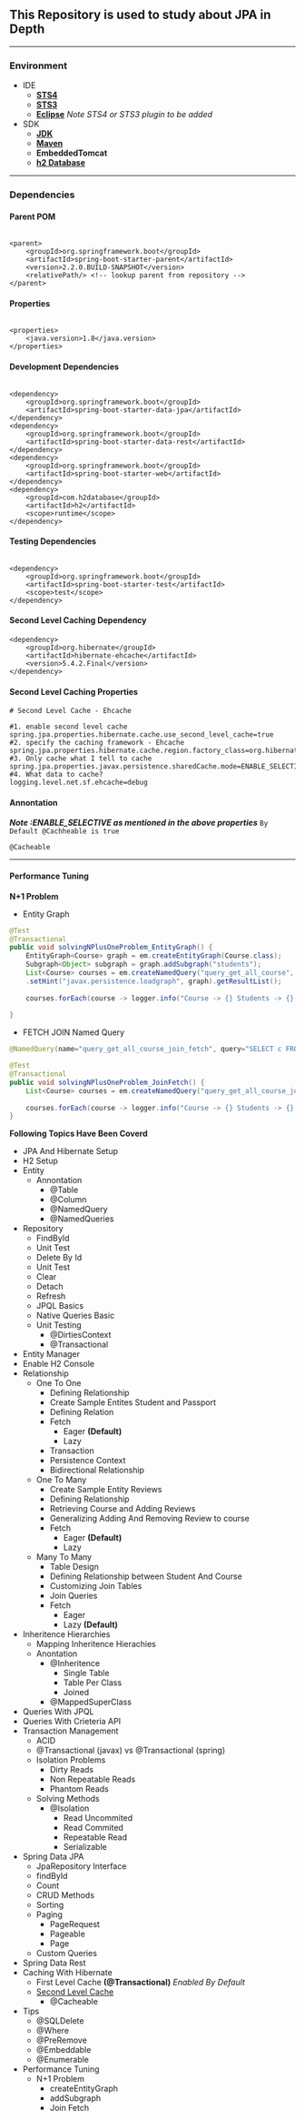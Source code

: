 ## This Repository is used to study about JPA in Depth

----------

### Environment

* IDE
  * [**STS4**](https://spring.io/tools)
  * [**STS3**](https://spring.io/tools3/sts/all)
  * [**Eclipse**](https://www.eclipse.org/downloads/packages/release/2019-03) _Note STS4 or STS3 plugin to be added_
* SDK
  * [**JDK**](https://www.oracle.com/technetwork/java/javase/downloads/jdk8-downloads-2133151.html)
  * [**Maven**](https://maven.apache.org/download.cgi)
  * **EmbeddedTomcat**
  * [**h2 Database**](http://www.h2database.com/html/tutorial.html)
  
----------

### Dependencies

#### Parent POM

```

<parent>
	<groupId>org.springframework.boot</groupId>
	<artifactId>spring-boot-starter-parent</artifactId>
	<version>2.2.0.BUILD-SNAPSHOT</version>
	<relativePath/> <!-- lookup parent from repository -->
</parent>
```

#### Properties

```

<properties>
	<java.version>1.8</java.version>
</properties>
```

#### Development Dependencies

```

<dependency>
	<groupId>org.springframework.boot</groupId>
	<artifactId>spring-boot-starter-data-jpa</artifactId>
</dependency>
<dependency>
	<groupId>org.springframework.boot</groupId>
	<artifactId>spring-boot-starter-data-rest</artifactId>
</dependency>
<dependency>
	<groupId>org.springframework.boot</groupId>
	<artifactId>spring-boot-starter-web</artifactId>
</dependency>
<dependency>
	<groupId>com.h2database</groupId>
	<artifactId>h2</artifactId>
	<scope>runtime</scope>
</dependency>
```

#### Testing Dependencies

```

<dependency>
	<groupId>org.springframework.boot</groupId>
	<artifactId>spring-boot-starter-test</artifactId>
	<scope>test</scope>
</dependency>
```
#### Second Level Caching Dependency

```
<dependency>
    <groupId>org.hibernate</groupId>
    <artifactId>hibernate-ehcache</artifactId>
    <version>5.4.2.Final</version>
</dependency>
```

#### Second Level Caching Properties

```
# Second Level Cache - Ehcache

#1. enable second level cache
spring.jpa.properties.hibernate.cache.use_second_level_cache=true
#2. specify the caching framework - Ehcache
spring.jpa.properties.hibernate.cache.region.factory_class=org.hibernate.cache.ehcache.internal.EhcacheRegionFactory
#3. Only cache what I tell to cache
spring.jpa.properties.javax.persistence.sharedCache.mode=ENABLE_SELECTIVE
#4. What data to cache?
logging.level.net.sf.ehcache=debug
```

#### Annontation
**_Note :ENABLE_SELECTIVE as mentioned in the above properties_**
`By Default @Cachheable is true`
```
@Cacheable
```
----------

#### Performance Tuning

**N+1 Problem**

* Entity Graph
```java
@Test
@Transactional
public void solvingNPlusOneProblem_EntityGraph() {
	EntityGraph<Course> graph = em.createEntityGraph(Course.class);
	Subgraph<Object> subgraph = graph.addSubgraph("students");
	List<Course> courses = em.createNamedQuery("query_get_all_course", Course.class)
	.setHint("javax.persistence.loadgraph", graph).getResultList();
		
	courses.forEach(course -> logger.info("Course -> {} Students -> {} ", course, course.getStudents()) );
		 
}
```
* FETCH JOIN Named Query

```Java
@NamedQuery(name="query_get_all_course_join_fetch", query="SELECT c FROM Course c JOIN FETCH c.students s")
```

```Java
@Test
@Transactional
public void solvingNPlusOneProblem_JoinFetch() {
	List<Course> courses = em.createNamedQuery("query_get_all_course_join_fetch", Course.class).getResultList();
		
	courses.forEach(course -> logger.info("Course -> {} Students -> {} ", course, course.getStudents()) );
}
```

**Following Topics Have Been Coverd**

* JPA And Hibernate Setup
* H2 Setup
* Entity
  * Annontation
    * @Table
    * @Column
    * @NamedQuery
    * @NamedQueries
* Repository
  * FindById
  * Unit Test
  * Delete By Id
  * Unit Test
  * Clear
  * Detach
  * Refresh
  * JPQL Basics
  * Native Queries Basic
  * Unit Testing
    * @DirtiesContext
    * @Transactional
* Entity Manager
* Enable H2 Console
* Relationship
  * One To One
    * Defining Relationship
    * Create Sample Entites Student and Passport
    * Defining Relation
    * Fetch
      * Eager **(Default)**
      * Lazy
    * Transaction
    * Persistence Context
    * Bidirectional Relationship
  * One To Many
    * Create Sample Entity Reviews
    * Defining Relationship
    * Retrieving Course and Adding Reviews
    * Generalizing Adding And Removing Review to course
    * Fetch
      * Eager **(Default)**
      * Lazy
  * Many To Many
    * Table Design
    * Defining Relationship between Student And Course
    * Customizing Join Tables
    * Join Queries
    * Fetch
      * Eager
      * Lazy **(Default)**
* Inheritence Hierarchies
  * Mapping Inheritence Hierachies
  * Anontation
    * @Inheritence
      * Single Table
      * Table Per Class
      * Joined
    * @MappedSuperClass
* Queries With JPQL
* Queries With Crieteria API
* Transaction Management
  * ACID
  * @Transactional (javax) vs @Transactional (spring)
  * Isolation Problems
    * Dirty Reads
    * Non Repeatable Reads
    * Phantom Reads
  * Solving Methods
    * @Isolation
      * Read Uncommited
      * Read Commited
      * Repeatable Read
      * Serializable
* Spring Data JPA
  * JpaRepository Interface
  * findById
  * Count
  * CRUD Methods
  * Sorting
  * Paging
    * PageRequest
    * Pageable
    * Page
  * Custom Queries
* Spring Data Rest
* Caching With Hibernate
  * First Level Cache **(@Transactional)** _Enabled By Default_
  * [Second Level Cache](https://mvnrepository.com/artifact/org.hibernate/hibernate-ehcache/5.4.2.Final)
    * @Cacheable
* Tips
  * @SQLDelete
  * @Where
  * @PreRemove
  * @Embeddable
  * @Enumerable
* Performance Tuning
  * N+1 Problem
    * createEntityGraph
    * addSubgraph
    * Join Fetch
